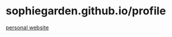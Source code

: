 sophiegarden.github.io/profile
==============================

[personal website](https://sophiegarden.github.io/profile)
